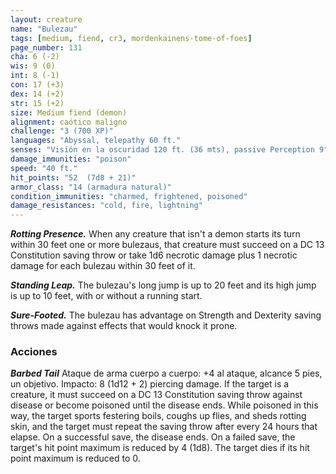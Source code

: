 ```yaml
---
layout: creature
name: "Bulezau"
tags: [medium, fiend, cr3, mordenkainens-tome-of-foes]
page_number: 131
cha: 6 (-2)
wis: 9 (0)
int: 8 (-1)
con: 17 (+3)
dex: 14 (+2)
str: 15 (+2)
size: Medium fiend (demon)
alignment: caótico maligno
challenge: "3 (700 XP)"
languages: "Abyssal, telepathy 60 ft."
senses: "Visión en la oscuridad 120 ft. (36 mts), passive Perception 9"
damage_immunities: "poison"
speed: "40 ft."
hit_points: "52  (7d8 + 21)"
armor_class: "14 (armadura natural)"
condition_immunities: "charmed, frightened, poisoned"
damage_resistances: "cold, fire, lightning"
---
```


***Rotting Presence.*** When any creature that isn't a demon starts its turn within 30 feet one or more bulezaus, that creature must succeed on a DC 13 Constitution saving throw or take 1d6 necrotic damage plus 1 necrotic damage for each bulezau within 30 feet of it.

***Standing Leap.*** The bulezau's long jump is up to 20 feet and its high jump is up to 10 feet, with or without a running start.

***Sure-Footed.*** The bulezau has advantage on Strength and Dexterity saving throws made against effects that would knock it prone.

### Acciones

***Barbed Tail*** Ataque de arma cuerpo a cuerpo: +4 al ataque, alcance 5 pies, un objetivo. Impacto: 8 (1d12 + 2) piercing damage. If the target is a creature, it must succeed on a DC 13 Constitution saving throw against disease or become poisoned until the disease ends. While poisoned in this way, the target sports festering boils, coughs up flies, and sheds rotting skin, and the target must repeat the saving throw after every 24 hours that elapse. On a successful save, the disease ends. On a failed save, the target's hit point maximum is reduced by 4 (1d8). The target dies if its hit point maximum is reduced to 0.
